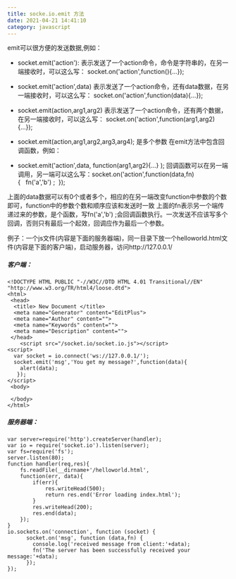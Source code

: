 ```yaml
---
title: socke.io.emit 方法
date: 2021-04-21 14:41:10
category: javascript
---
```

emit可以很方便的发送数据,例如：

- socket.emit('action'):
表示发送了一个action命令，命令是字符串的，在另一端接收时，可以这么写： socket.on('action',function(){...});

- socket.emit('action',data)
表示发送了一个action命令，还有data数据，在另一端接收时，可以这么写： socket.on('action',function(data){...});

- socket.emit(action,arg1,arg2)
 表示发送了一个action命令，还有两个数据，在另一端接收时，可以这么写： socket.on('action',function(arg1,arg2){...});

- socket.emit(action,arg1,arg2,arg3,arg4); 是多个参数
在emit方法中包含回调函数，例如：

- socket.emit('action',data, function(arg1,arg2){...} );
回调函数可以在另一端调用，另一端可以这么写：socket.on('action',function(data,fn){   fn('a','b') ;  });

上面的data数据可以有0个或者多个，相应的在另一端改变function中参数的个数即可，function中的参数个数和顺序应该和发送时一致
上面的fn表示另一个端传递过来的参数，是个函数，写fn('a','b') ;会回调函数执行。一次发送不应该写多个回调，否则只有最后一个起效，回调应作为最后一个参数。

例子：一个js文件(内容是下面的服务器端)，同一目录下放一个helloworld.html文件(内容是下面的客户端)，启动服务器，访问http://127.0.0.1/

##### 客户端：
```
<!DOCTYPE HTML PUBLIC "-//W3C//DTD HTML 4.01 Transitional//EN" "http://www.w3.org/TR/html4/loose.dtd">
<html>
 <head>
  <title> New Document </title>
  <meta name="Generator" content="EditPlus">
  <meta name="Author" content="">
  <meta name="Keywords" content="">
  <meta name="Description" content="">
 </head>
	<script src="/socket.io/socket.io.js"></script>
<script>
  var socket = io.connect('ws://127.0.0.1/');
  socket.emit('msg','You get my message?',function(data){
    alert(data);
   }); 
</script>
 <body>
 
 </body>
</html>
```

##### 服务器端： 
```
var server=require('http').createServer(handler); 
var io = require('socket.io').listen(server);
var fs=require('fs');
server.listen(80);
function handler(req,res){
	fs.readFile(__dirname+'/helloworld.html',
	function(err, data){
		if(err){
			res.writeHead(500);
			return res.end('Error loading index.html');
		}
		res.writeHead(200);
		res.end(data);
	});
}
io.sockets.on('connection', function (socket) {
	  socket.on('msg', function (data,fn) {
		console.log('received message from client:'+data);
		fn('The server has been successfully received your message:'+data);
	  }); 
});
```